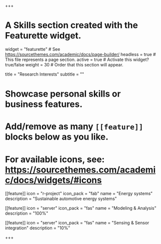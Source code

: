 +++
# A Skills section created with the Featurette widget.
widget = "featurette"  # See https://sourcethemes.com/academic/docs/page-builder/
headless = true  # This file represents a page section.
active = true  # Activate this widget? true/false
weight = 30  # Order that this section will appear.

title = "Research Interests"
subtitle = ""

# Showcase personal skills or business features.
# 
# Add/remove as many `[[feature]]` blocks below as you like.
# 
# For available icons, see: https://sourcethemes.com/academic/docs/widgets/#icons

[[feature]]
  icon = "r-project"
  icon_pack = "fab"
  name = "Energy systems"
  description = "Sustainable automotive energy systems"
  
[[feature]]
  icon = "server"
  icon_pack = "fas"
  name = "Modeling & Analysis"
  description = "100%"  
  
[[feature]]
  icon = "server"
  icon_pack = "fas"
  name = "Sensing & Sensor integration"
  description = "10%"

+++
